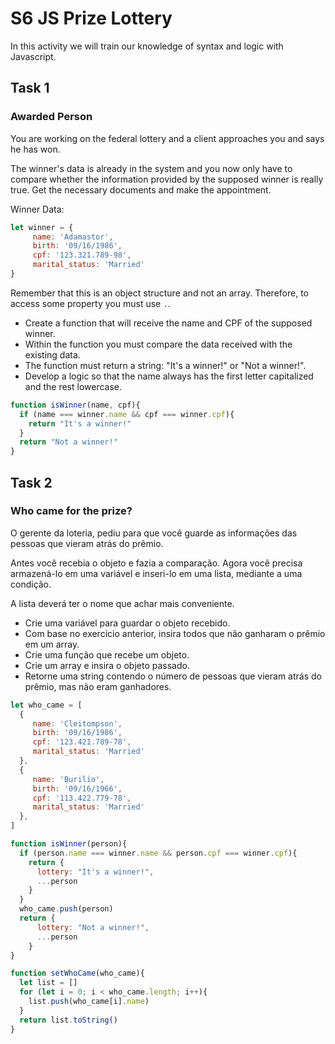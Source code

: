 # S6 JS Prize Lottery

In this activity we will train our knowledge of syntax and logic with Javascript.

## Task 1
### Awarded Person

You are working on the federal lottery and a client approaches you and says he has won.

The winner's data is already in the system and you now only have to compare whether the information provided by the supposed winner is really true. 
Get the necessary documents and make the appointment.

Winner Data:
```js
let winner = {
     name: 'Adamastor',
     birth: '09/16/1986',
     cpf: '123.321.789-98',
     marital_status: 'Married'
}
```

Remember that this is an object structure and not an array. 
Therefore, to access some property you must use `.`.
- Create a function that will receive the name and CPF of the supposed winner.
- Within the function you must compare the data received with the existing data.
- The function must return a string: "It's a winner!" or "Not a winner!".
- Develop a logic so that the name always has the first letter capitalized and the rest lowercase.

```js
function isWinner(name, cpf){
  if (name === winner.name && cpf === winner.cpf){
    return "It's a winner!"
  }
  return "Not a winner!"
}
```

## Task 2
### Who came for the prize?

O gerente da loteria, pediu para que você guarde as informações das pessoas que vieram atrás do prêmio.

Antes você recebia o objeto e fazia a comparação. Agora você precisa armazená-lo em uma variável e inseri-lo em uma lista, mediante a uma condição.

A lista deverá ter o nome que achar mais conveniente.
- Crie uma variável para guardar o objeto recebido.
- Com base no exercício anterior, insira todos que não ganharam o prêmio em um array.
- Crie uma função que recebe um objeto.
- Crie um array e insira o objeto passado.
- Retorne uma string contendo o número de pessoas que vieram atrás do prêmio, mas não eram ganhadores.

```js
let who_came = [
  {
     name: 'Cleitompson',
     birth: '09/16/1986',
     cpf: '123.421.789-78',
     marital_status: 'Married'
  },
  {
     name: 'Burilio',
     birth: '09/16/1966',
     cpf: '113.422.779-78',
     marital_status: 'Married'
  },
]

function isWinner(person){
  if (person.name === winner.name && person.cpf === winner.cpf){
    return {
      lottery: "It's a winner!",
      ...person
    }
  }
  who_came.push(person)
  return {
      lottery: "Not a winner!",
      ...person
    }
}

function setWhoCame(who_came){
  let list = []
  for (let i = 0; i < who_came.length; i++){
    list.push(who_came[i].name)
  }
  return list.toString()
}
```
